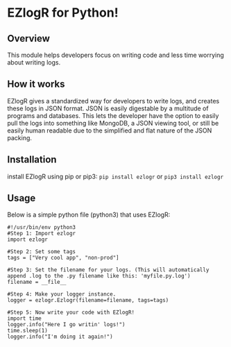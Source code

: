 # EZlogR for Python!
## Overview
This module helps developers focus on writing code and less time worrying about writing logs. 

## How it works
EZlogR gives a standardized way for developers to write logs, and creates these logs in JSON format. JSON is easily digestable by a multitude of programs and databases. This lets the developer have the option to easily pull the logs into something like MongoDB, a JSON viewing tool, or still be easily human readable due to the simplified and flat nature of the JSON packing.

## Installation
install EZlogR using pip or pip3:
`pip install ezlogr` or `pip3 install ezlogr`

## Usage
Below is a simple python file (python3) that uses EZlogR:

```
#!/usr/bin/env python3
#Step 1: Import ezlogr
import ezlogr

#Step 2: Set some tags
tags = ["Very cool app", "non-prod"]

#Step 3: Set the filename for your logs. (This will automatically append .log to the .py filename like this: 'myfile.py.log')
filename = __file__

#Step 4: Make your logger instance.
logger = ezlogr.Ezlogr(filename=filename, tags=tags)

#Step 5: Now write your code with EZlogR!
import time
logger.info("Here I go writin' logs!")
time.sleep(1)
logger.info("I'm doing it again!")
```

